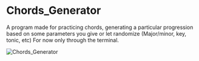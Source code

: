 # Chords_Generator
A program made for practicing chords, generating a particular progression based on some parameters you give or let randomize (Major/minor, key, tonic, etc)
For now only through the terminal.

![Chords_Generator](https://github.com/user-attachments/assets/bf6cb225-b692-4572-86bb-603a55c127ab)
